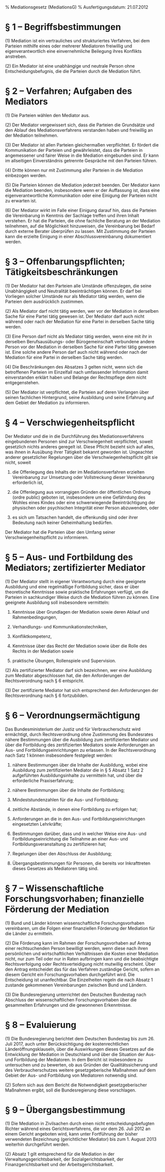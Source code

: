 % Mediationsgesetz  (MediationsG)
% Ausfertigungsdatum: 21.07.2012
 
# § 1 – Begriffsbestimmungen

(1) Mediation ist ein vertrauliches und strukturiertes Verfahren, bei dem Parteien mithilfe eines oder mehrerer Mediatoren freiwillig und eigenverantwortlich eine einvernehmliche Beilegung ihres Konflikts anstreben.

(2) Ein Mediator ist eine unabhängige und neutrale Person ohne Entscheidungsbefugnis, die die Parteien durch die Mediation führt.

# § 2 – Verfahren; Aufgaben des Mediators

(1) Die Parteien wählen den Mediator aus.

(2) Der Mediator vergewissert sich, dass die Parteien die Grundsätze und den Ablauf des Mediationsverfahrens verstanden haben und freiwillig an der Mediation teilnehmen.

(3) Der Mediator ist allen Parteien gleichermaßen verpflichtet. Er fördert die Kommunikation der Parteien und gewährleistet, dass die Parteien in angemessener und fairer Weise in die Mediation eingebunden sind. Er kann im allseitigen Einverständnis getrennte Gespräche mit den Parteien führen.

(4) Dritte können nur mit Zustimmung aller Parteien in die Mediation einbezogen werden.

(5) Die Parteien können die Mediation jederzeit beenden. Der Mediator kann die Mediation beenden, insbesondere wenn er der Auffassung ist, dass eine eigenverantwortliche Kommunikation oder eine Einigung der Parteien nicht zu erwarten ist.

(6) Der Mediator wirkt im Falle einer Einigung darauf hin, dass die Parteien die Vereinbarung in Kenntnis der Sachlage treffen und ihren Inhalt verstehen. Er hat die Parteien, die ohne fachliche Beratung an der Mediation teilnehmen, auf die Möglichkeit hinzuweisen, die Vereinbarung bei Bedarf durch externe Berater überprüfen zu lassen. Mit Zustimmung der Parteien kann die erzielte Einigung in einer Abschlussvereinbarung dokumentiert werden.

# § 3 – Offenbarungspflichten; Tätigkeitsbeschränkungen

(1) Der Mediator hat den Parteien alle Umstände offenzulegen, die seine Unabhängigkeit und Neutralität beeinträchtigen können. Er darf bei Vorliegen solcher Umstände nur als Mediator tätig werden, wenn die Parteien dem ausdrücklich zustimmen.

(2) Als Mediator darf nicht tätig werden, wer vor der Mediation in derselben Sache für eine Partei tätig gewesen ist. Der Mediator darf auch nicht während oder nach der Mediation für eine Partei in derselben Sache tätig werden.

(3) Eine Person darf nicht als Mediator tätig werden, wenn eine mit ihr in derselben Berufsausübungs- oder Bürogemeinschaft verbundene andere Person vor der Mediation in derselben Sache für eine Partei tätig gewesen ist. Eine solche andere Person darf auch nicht während oder nach der Mediation für eine Partei in derselben Sache tätig werden.

(4) Die Beschränkungen des Absatzes 3 gelten nicht, wenn sich die betroffenen Parteien im Einzelfall nach umfassender Information damit einverstanden erklärt haben und Belange der Rechtspflege dem nicht entgegenstehen.

(5) Der Mediator ist verpflichtet, die Parteien auf deren Verlangen über seinen fachlichen Hintergrund, seine Ausbildung und seine Erfahrung auf dem Gebiet der Mediation zu informieren.

# § 4 – Verschwiegenheitspflicht

Der Mediator und die in die Durchführung des Mediationsverfahrens eingebundenen Personen sind zur Verschwiegenheit verpflichtet, soweit gesetzlich nichts anderes geregelt ist. Diese Pflicht bezieht sich auf alles, was ihnen in Ausübung ihrer Tätigkeit bekannt geworden ist. Ungeachtet anderer gesetzlicher Regelungen über die Verschwiegenheitspflicht gilt sie nicht, soweit

1. die Offenlegung des Inhalts der im Mediationsverfahren erzielten Vereinbarung zur Umsetzung oder Vollstreckung dieser Vereinbarung erforderlich ist,

2. die Offenlegung aus vorrangigen Gründen der öffentlichen Ordnung (ordre public) geboten ist, insbesondere um eine Gefährdung des Wohles eines Kindes oder eine schwerwiegende Beeinträchtigung der physischen oder psychischen Integrität einer Person abzuwenden, oder

3. es sich um Tatsachen handelt, die offenkundig sind oder ihrer Bedeutung nach keiner Geheimhaltung bedürfen.

Der Mediator hat die Parteien über den Umfang seiner Verschwiegenheitspflicht zu informieren.

# § 5 – Aus- und Fortbildung des Mediators; zertifizierter Mediator

(1) Der Mediator stellt in eigener Verantwortung durch eine geeignete Ausbildung und eine regelmäßige Fortbildung sicher, dass er über theoretische Kenntnisse sowie praktische Erfahrungen verfügt, um die Parteien in sachkundiger Weise durch die Mediation führen zu können. Eine geeignete Ausbildung soll insbesondere vermitteln:

1. Kenntnisse über Grundlagen der Mediation sowie deren Ablauf und Rahmenbedingungen,

2. Verhandlungs- und Kommunikationstechniken,

3. Konfliktkompetenz,

4. Kenntnisse über das Recht der Mediation sowie über die Rolle des Rechts in der Mediation sowie

5. praktische Übungen, Rollenspiele und Supervision.

(2) Als zertifizierter Mediator darf sich bezeichnen, wer eine Ausbildung zum Mediator abgeschlossen hat, die den Anforderungen der Rechtsverordnung nach § 6 entspricht.

(3) Der zertifizierte Mediator hat sich entsprechend den Anforderungen der Rechtsverordnung nach § 6 fortzubilden.

# § 6 – Verordnungsermächtigung

Das Bundesministerium der Justiz und für Verbraucherschutz wird ermächtigt, durch Rechtsverordnung ohne Zustimmung des Bundesrates nähere Bestimmungen über die Ausbildung zum zertifizierten Mediator und über die Fortbildung des zertifizierten Mediators sowie Anforderungen an Aus- und Fortbildungseinrichtungen zu erlassen. In der Rechtsverordnung nach Satz 1 können insbesondere festgelegt werden:

1. nähere Bestimmungen über die Inhalte der Ausbildung, wobei eine Ausbildung zum zertifizierten Mediator die in § 5 Absatz 1 Satz 2 aufgeführten Ausbildungsinhalte zu vermitteln hat, und über die erforderliche Praxiserfahrung;

2. nähere Bestimmungen über die Inhalte der Fortbildung;

3. Mindeststundenzahlen für die Aus- und Fortbildung;

4. zeitliche Abstände, in denen eine Fortbildung zu erfolgen hat;

5. Anforderungen an die in den Aus- und Fortbildungseinrichtungen eingesetzten Lehrkräfte;

6. Bestimmungen darüber, dass und in welcher Weise eine Aus- und Fortbildungseinrichtung die Teilnahme an einer Aus- und Fortbildungsveranstaltung zu zertifizieren hat;

7. Regelungen über den Abschluss der Ausbildung;

8. Übergangsbestimmungen für Personen, die bereits vor Inkrafttreten dieses Gesetzes als Mediatoren tätig sind.

# § 7 – Wissenschaftliche Forschungsvorhaben; finanzielle Förderung der Mediation

(1) Bund und Länder können wissenschaftliche Forschungsvorhaben vereinbaren, um die Folgen einer finanziellen Förderung der Mediation für die Länder zu ermitteln.

(2) Die Förderung kann im Rahmen der Forschungsvorhaben auf Antrag einer rechtsuchenden Person bewilligt werden, wenn diese nach ihren persönlichen und wirtschaftlichen Verhältnissen die Kosten einer Mediation nicht, nur zum Teil oder nur in Raten aufbringen kann und die beabsichtigte Rechtsverfolgung oder Rechtsverteidigung nicht mutwillig erscheint. Über den Antrag entscheidet das für das Verfahren zuständige Gericht, sofern an diesem Gericht ein Forschungsvorhaben durchgeführt wird. Die Entscheidung ist unanfechtbar. Die Einzelheiten regeln die nach Absatz 1 zustande gekommenen Vereinbarungen zwischen Bund und Ländern.

(3) Die Bundesregierung unterrichtet den Deutschen Bundestag nach Abschluss der wissenschaftlichen Forschungsvorhaben über die gesammelten Erfahrungen und die gewonnenen Erkenntnisse.

# § 8 – Evaluierung

(1) Die Bundesregierung berichtet dem Deutschen Bundestag bis zum 26. Juli 2017, auch unter Berücksichtigung der kostenrechtlichen Länderöffnungsklauseln, über die Auswirkungen dieses Gesetzes auf die Entwicklung der Mediation in Deutschland und über die Situation der Aus- und Fortbildung der Mediatoren. In dem Bericht ist insbesondere zu untersuchen und zu bewerten, ob aus Gründen der Qualitätssicherung und des Verbraucherschutzes weitere gesetzgeberische Maßnahmen auf dem Gebiet der Aus- und Fortbildung von Mediatoren notwendig sind.

(2) Sofern sich aus dem Bericht die Notwendigkeit gesetzgeberischer Maßnahmen ergibt, soll die Bundesregierung diese vorschlagen.

# § 9 – Übergangsbestimmung

(1) Die Mediation in Zivilsachen durch einen nicht entscheidungsbefugten Richter während eines Gerichtsverfahrens, die vor dem 26. Juli 2012 an einem Gericht angeboten wird, kann unter Fortführung der bisher verwendeten Bezeichnung (gerichtlicher Mediator) bis zum 1. August 2013 weiterhin durchgeführt werden.

(2) Absatz 1 gilt entsprechend für die Mediation in der Verwaltungsgerichtsbarkeit, der Sozialgerichtsbarkeit, der Finanzgerichtsbarkeit und der Arbeitsgerichtsbarkeit.
